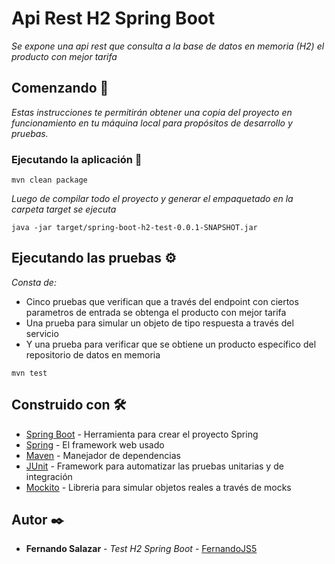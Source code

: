 # Api Rest H2 Spring Boot

_Se expone una api rest que consulta a la base de datos en memoria (H2) el producto con mejor tarifa_

## Comenzando 🚀

_Estas instrucciones te permitirán obtener una copia del proyecto en funcionamiento en tu máquina local para propósitos de desarrollo y pruebas._

### Ejecutando la aplicación 🔧

```
mvn clean package
```

_Luego de compilar todo el proyecto y generar el empaquetado en la carpeta target se ejecuta_

```
java -jar target/spring-boot-h2-test-0.0.1-SNAPSHOT.jar
```

## Ejecutando las pruebas ⚙️

_Consta de:_
* Cinco pruebas que verifican que a través del endpoint con ciertos parametros de entrada se obtenga el producto con mejor tarifa
* Una prueba para simular un objeto de tipo respuesta a través del servicio
* Y una prueba para verificar que se obtiene un producto específico del repositorio de datos en memoria

```
mvn test
```

## Construido con 🛠️

* [Spring Boot](https://spring.io/projects/spring-boot) - Herramienta para crear el proyecto Spring
* [Spring](https://spring.io) - El framework web usado
* [Maven](https://maven.apache.org/) - Manejador de dependencias
* [JUnit](https://junit.org/junit5/) - Framework para automatizar las pruebas unitarias y de integración
* [Mockito](https://site.mockito.org) - Libreria para simular objetos reales a través de mocks

## Autor ✒️

* **Fernando Salazar** - *Test H2 Spring Boot* - [FernandoJS5](https://github.com/FernandoJSR5)
